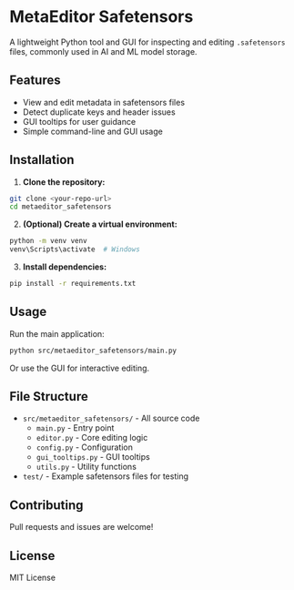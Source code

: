 # MetaEditor Safetensors

A lightweight Python tool and GUI for inspecting and editing `.safetensors` files, commonly used in AI and ML model storage.

## Features
- View and edit metadata in safetensors files
- Detect duplicate keys and header issues
- GUI tooltips for user guidance
- Simple command-line and GUI usage

## Installation

1. **Clone the repository:**
  ```sh
  git clone <your-repo-url>
  cd metaeditor_safetensors
  ```

2. **(Optional) Create a virtual environment:**
  ```sh
  python -m venv venv
  venv\Scripts\activate  # Windows
  ```

3. **Install dependencies:**
  ```sh
  pip install -r requirements.txt
  ```

## Usage
Run the main application:
```sh
python src/metaeditor_safetensors/main.py
```
Or use the GUI for interactive editing.

## File Structure
- `src/metaeditor_safetensors/` - All source code
  - `main.py` - Entry point
  - `editor.py` - Core editing logic
  - `config.py` - Configuration
  - `gui_tooltips.py` - GUI tooltips
  - `utils.py` - Utility functions
- `test/` - Example safetensors files for testing

## Contributing
Pull requests and issues are welcome!

## License
MIT License
